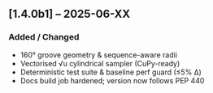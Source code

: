 ## [1.4.0b1] – 2025-06-XX
### Added / Changed
* 160° groove geometry & sequence-aware radii
* Vectorised √u cylindrical sampler (CuPy-ready)
* Deterministic test suite & baseline perf guard (≤5% Δ)
* Docs build job hardened; version now follows PEP 440
